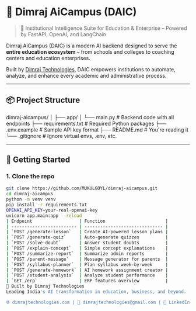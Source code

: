 # 🏫 Dimraj AiCampus (DAIC)

> 🚀 Institutional Intelligence Suite for Education & Enterprise – Powered by FastAPI, OpenAI, and LangChain

Dimraj AiCampus (DAIC) is a modern AI backend designed to serve the **entire education ecosystem** – from schools and colleges to coaching centers and education enterprises.

Built by [Dimraj Technologies](https://dimraj.com), DAIC empowers institutions to automate, analyze, and enhance every academic and administrative process.

---

## 📦 Project Structure

dimraj-aicampus/
│
├── app/
│ └── main.py # Backend code with all endpoints
├── requirements.txt # Required Python packages
├── .env.example # Sample API key format
├── README.md # You're reading it
└── .gitignore # Ignore virtual envs, .env, etc.

---

## 🚀 Getting Started

### 1. Clone the repo

```bash
git clone https://github.com/MUKULGOYL/dimraj-aicampus.git
cd dimraj-aicampus
python -m venv venv
pip install -r requirements.txt
OPENAI_API_KEY=your-real-openai-key
uvicorn app.main:app --reload
| Endpoint                  | Function                       |
| ------------------------- | ------------------------------ |
| `POST /generate-lesson`   | Create AI-powered lesson plans |
| `POST /generate-quiz`     | Auto-generate quizzes          |
| `POST /solve-doubt`       | Answer student doubts          |
| `POST /explain-concept`   | Simple concept explanations    |
| `POST /summarize-report`  | Summarize admin reports        |
| `POST /parent-message`    | Message generator for parents  |
| `POST /syllabus-planner`  | Plan syllabus week-by-week     |
| `POST /generate-homework` | AI homework assignment creator |
| `POST /student-analysis`  | Analyze student performance    |
| `GET /erp`                | ERP features overview          |
🙌 Built by Dimraj Technologies
Leading India's AI transformation in education, business, and beyond.

🌐 dimrajtechnologies.com | 📩 dimrajtechnologies@gmail.com | 🧠 LinkedIn:- http://linkedin.com/company/dimrajtechnologies
